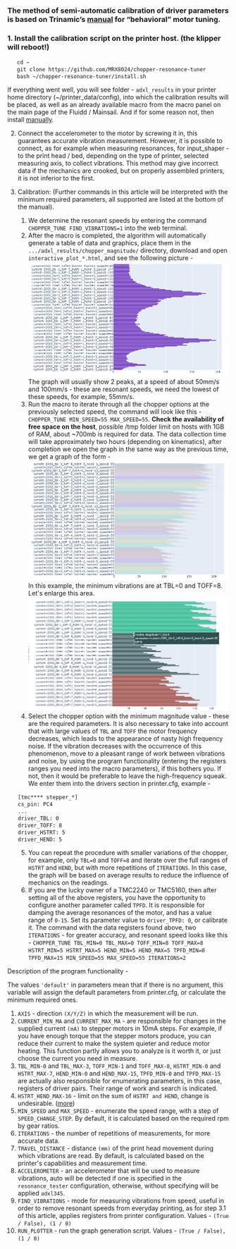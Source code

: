 ### The method of semi-automatic calibration of driver parameters is based on Trinamic’s [manual](https://www.analog.com/en/app-notes/AN-001.html) for “behavioral” motor tuning.


### 1. Install the calibration script on the printer host. (the klipper will reboot!)
```
   cd ~
   git clone https://github.com/MRX8024/chopper-resonance-tuner
   bash ~/chopper-resonance-tuner/install.sh
```
If everything went well, you will see folder - `adxl_results` in your printer home directory (~/printer_data/config), into which the calibration results will be placed, as well as an already available macro from the macro panel on the main page of the Fluidd / Mainsail.
And if for some reason not, then install [manually](/wiki/manual_install_en.md).

2. Сonnect the accelerometer to the motor by screwing it in, this guarantees accurate vibration measurement.
   However, it is possible to connect, as for example when measuring resonances, for input_shaper - to the print head / bed, depending on the type of printer, selected measuring axis, to collect vibrations.
   This method may give incorrect data if the mechanics are crooked, but on properly assembled printers, it is not inferior to the first.

3. Calibration: (Further commands in this article will be interpreted with the minimum required parameters, all supported are listed at the bottom of the manual).

   1. We determine the resonant speeds by entering the command `CHOPPER_TUNE FIND_VIBRATIONS=1` into the web terminal.
   2. After the macro is completed, the algorithm will automatically generate a table of data and graphics, place them in the `.../adxl_results/chopper_magnitude/` directory, download and open `interactive_plot_*.html`, and see the following picture -
   ![](/wiki/pictures/img_1.png)
   The graph will usually show 2 peaks, at a speed of about 50mm/s and 100mm/s - these are resonant speeds, we need the lowest of these speeds, for example, 55mm/s.
   3. Run the macro to iterate through all the chopper options at the previously selected speed, the command will look like this
   -`CHOPPER_TUNE MIN_SPEED=55 MAX_SPEED=55`. **Check the availability of free space on the host**, possible /tmp folder limit on hosts with 1GB of RAM, about ~700mb is required for data.
   The data collection time will take approximately two hours (depending on kinematics), after completion we open the graph in the same way as the previous time, we get a graph of the form -
   ![](/wiki/pictures/img_2.png)
   In this example, the minimum vibrations are at TBL=0 and TOFF=8. Let's enlarge this area.
   ![](/wiki/pictures/img_3.png)
   4. Select the chopper option with the minimum magnitude value - these are the required parameters. It is also necessary to take into account that with large values of `TBL` and `TOFF` the motor frequency decreases, which leads to the appearance of nasty high frequency noise. 
   If the vibration decreases with the occurrence of this phenomenon, move to a pleasant range of work between vibrations and noise, by using the program functionality (entering the registers ranges you need into the macro parameters), if this bothers you. If not, then it would be preferable to leave the high-frequency squeak.
   We enter them into the drivers section in printer.cfg, example -
   ```
   [tmc**** stepper_*]
   cs_pin: PC4
   ...
   driver_TBL: 0
   driver_TOFF: 8
   driver_HSTRT: 5
   driver_HEND: 5
   ```

   5. You can repeat the procedure with smaller variations of the chopper, for example, only `TBL=0` and `TOFF=8` and iterate over the full ranges of `HSTRT` and `HEND`, but with more repetitions of `ITERATIONS`. In this case, the graph will be based on average results to reduce the influence of mechanics on the readings.
   6. If you are the lucky owner of a TMC2240 or TMC5160, then after setting all of the above registers, you have the opportunity to configure another parameter called `TPFD`.
   It is responsible for damping the average resonances of the motor, and has a value range of `0-15`. Set its parameter value to `driver_TPFD: 0`, or calibrate it.
   The command with the data registers found above, two `ITERATIONS` - for greater accuracy, and resonant speed looks like this - `CHOPPER_TUNE TBL_MIN=0 TBL_MAX=0 TOFF_MIN=8 TOFF_MAX=8 HSTRT_MIN=5 HSTRT_MAX=5 HEND_MIN=5 HEND_MAX=5 TPFD_MIN=0 TPFD_MAX=15 MIN_SPEED=55 MAX_SPEED=55 ITERATIONS=2`


Description of the program functionality -

The values `'default'` in parameters mean that if there is no argument, this variable will assign the default parameters from printer.cfg, or calculate the minimum required ones.

1. `AXIS` - direction `(X/Y/Z)` in which the measurement will be run.
2. `CURRENT_MIN_MA` and `CURRENT_MAX_MA` - are responsible for changes in the supplied current `(mA)` to stepper motors in 10mA steps. For example, if you have enough torque that the stepper motors produce, you can reduce their current to make the system quieter and reduce motor heating. This function partly allows you to analyze is it worth it, or just choose the current you need in measure.
3. `TBL_MIN-0` and `TBL_MAX-3`, `TOFF_MIN-1` and `TOFF_MAX-8`, `HSTRT_MIN-0` and `HSTRT_MAX-7`, `HEND_MIN-0` and `HEND_MAX-15`, `TPFD_MIN-0` and `TPFD_MAX-15` are actually also responsible for enumerating parameters, in this case, registers of driver pairs. Their range of work and search is indicated.
4. `HSTRT_HEND_MAX-16` - limit on the sum of `HSTRT and HEND`, change is undesirable. ([more](https://www.analog.com/media/en/technical-documentation/data-sheets/TMC5160A_datasheet_rev1.17.pdf))
5. `MIN_SPEED` and `MAX_SPEED` - enumerate the speed range, with a step of `SPEED_CHANGE_STEP`. By default, it is calculated based on the required rpm by gear ratios.
6. `ITERATIONS` - the number of repetitions of measurements, for more accurate data.
7. `TRAVEL_DISTANCE` - distance `(mm)` of the print head movement during which vibrations are read. By default, is calculated based on the printer's capabilities and measurement time.
8. `ACCELEROMETER` - an accelerometer that will be used to measure vibrations, auto will be detected if one is specified in the `resonance_tester` configuration, otherwise, without specifying will be applied `adxl345`.
9. `FIND_VIBRATIONS` - mode for measuring vibrations from speed, useful in order to remove resonant speeds from everyday printing, as for step 3.1 of this article, applies registers from printer configuration. Values - `(True / False), (1 / 0)`
10. `RUN_PLOTTER` - run the graph generation script. Values - `(True / False), (1 / 0)`